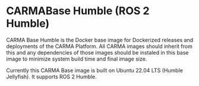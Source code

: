 # CARMABase Humble (ROS 2 Humble)
CARMA Base Humble is the Docker base image for Dockerized releases and deployments of the CARMA Platform. All CARMA images should inherit from this and any dependencies of those images should be instaled in this base image to minimize system build time and final image size.

Currently this CARMA Base image is built on Ubuntu 22.04 LTS (Humble Jellyfish). It supports ROS 2 Humble.